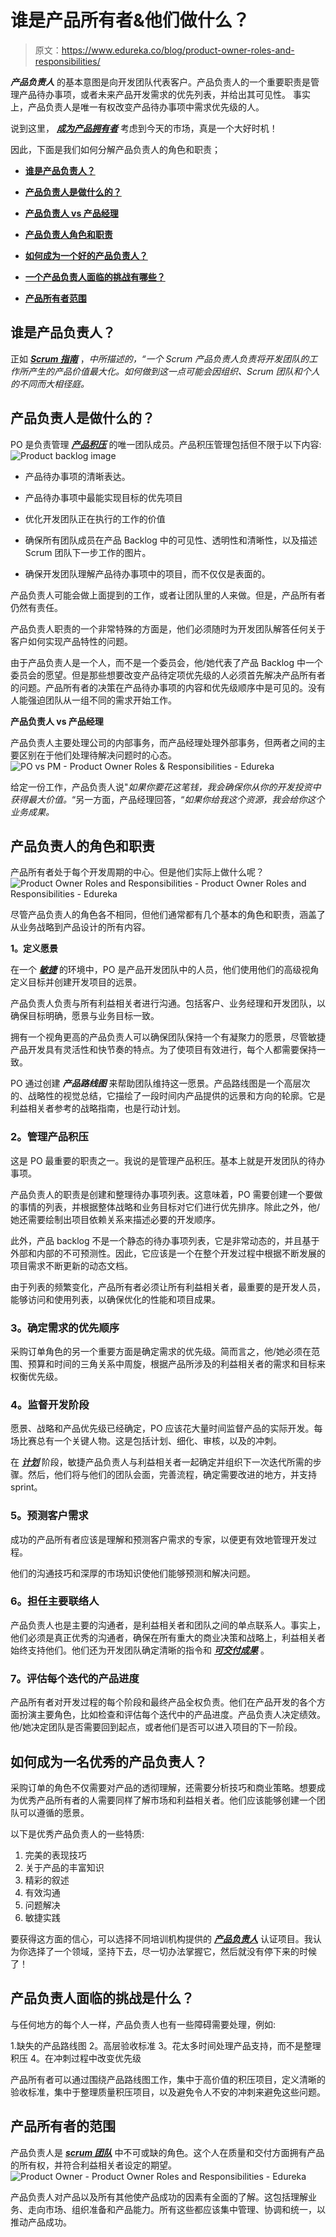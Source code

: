 # 谁是产品所有者&他们做什么？

> 原文：<https://www.edureka.co/blog/product-owner-roles-and-responsibilities/>

***产品负责人*** 的基本意图是向开发团队代表客户。产品负责人的一个重要职责是管理产品待办事项，或者未来产品开发需求的优先列表，并给出其可见性。 事实上，产品负责人是唯一有权改变产品待办事项中需求优先级的人。

说到这里， [***成为产品拥有者***](https://www.edureka.co/cspo-certification-training) 考虑到今天的市场，真是一个大好时机！

因此，下面是我们如何分解产品负责人的角色和职责；

*   [**谁是产品负责人？**](#whoisaproductowner)

*   [**产品负责人是做什么的？**](#whatdoesaproductownerdo)

*   [**产品负责人 vs 产品经理**](#productownervsproductmanager)

*   [**产品负责人角色和职责**](#productownerrolesandresponsibilities)

*   [**如何成为一个好的产品负责人？**](#howtobecomeagoodproductowner)

*   [**一个产品负责人面临的挑战有哪些？**](#challenges)

*   [**产品所有者范围**](#scope)

## 谁是产品负责人？

正如  ***[Scrum 指南](https://www.scrumguides.org/)*** ，*中所描述的，“一个 Scrum 产品负责人负责将开发团队的工作所产生的产品价值最大化。如何做到这一点可能会因组织、Scrum 团队和个人的不同而大相径庭。*

## 产品负责人是做什么的？

PO 是负责管理 [***产品积压***](https://www.edureka.co/blog/scrum-methodology/#scrumartefacts) 的唯一团队成员。产品积压管理包括但不限于以下内容:![Product backlog image ](img/27f5bd34661858b0491aeb24eaa38eb2.png)

*   产品待办事项的清晰表达。
*   产品待办事项中最能实现目标的优先项目

*   优化开发团队正在执行的工作的价值

*   确保所有团队成员在产品 Backlog 中的可见性、透明性和清晰性，以及描述 Scrum 团队下一步工作的图片。

*   确保开发团队理解产品待办事项中的项目，而不仅仅是表面的。

产品负责人可能会做上面提到的工作，或者让团队里的人来做。但是，产品所有者仍然有责任。

产品负责人职责的一个非常特殊的方面是，他们必须随时为开发团队解答任何关于客户如何实现产品特性的问题。

由于产品负责人是一个人，而不是一个委员会，他/她代表了产品 Backlog 中一个委员会的愿望。但是那些想要改变产品待定项优先级的人必须首先解决产品所有者的问题。产品所有者的决策在产品待办事项的内容和优先级顺序中是可见的。没有人能强迫团队从一组不同的需求开始工作。

**产品负责人 vs 产品经理**

产品负责人主要处理公司的内部事务，而产品经理处理外部事务，但两者之间的主要区别在于他们处理待解决问题时的心态。 ![PO vs PM - Product Owner Roles & Responsibilities - Edureka](img/8fac1e13aca1a5108c0c177d6422e6b5.png)

给定一份工作，产品负责人说"*如果你要花这笔钱，我会确保你从你的开发投资中获得最大价值。*“另一方面，产品经理回答，“*如果你给我这个资源，我会给你这个业务成果。*

## **产品负责人的角色和职责**

产品所有者处于每个开发周期的中心。但是他们实际上做什么呢？![Product Owner Roles and Responsibilities - Product Owner Roles and Responsibilities - Edureka](img/c9385c07d30a918633b4c4acc5bad7a4.png)

尽管产品负责人的角色各不相同，但他们通常都有几个基本的角色和职责，涵盖了从业务战略到产品设计的所有内容。

**1。定义愿景**

在一个 [***敏捷***](https://www.edureka.co/blog/agile-project-management/) 的环境中，PO 是产品开发团队中的人员，他们使用他们的高级视角定义目标并创建开发项目的远景。

产品负责人负责与所有利益相关者进行沟通。包括客户、业务经理和开发团队，以确保目标明确，愿景与业务目标一致。

拥有一个视角更高的产品负责人可以确保团队保持一个有凝聚力的愿景，尽管敏捷产品开发具有灵活性和快节奏的特点。为了使项目有效进行，每个人都需要保持一致。

PO 通过创建 ***产品路线图*** 来帮助团队维持这一愿景。产品路线图是一个高层次的、战略性的视觉总结，它描绘了一段时间内产品提供的远景和方向的轮廓。它是利益相关者参考的战略指南，也是行动计划。

### **2。管理产品积压**

这是 PO 最重要的职责之一。我说的是管理产品积压。基本上就是开发团队的待办事项。

产品负责人的职责是创建和整理待办事项列表。这意味着，PO 需要创建一个要做的事情的列表，并根据整体战略和业务目标对它们进行优先排序。除此之外，他/她还需要绘制出项目依赖关系来描述必要的开发顺序。

此外，产品 backlog 不是一个静态的待办事项列表，它是非常动态的，并且基于外部和内部的不可预测性。因此，它应该是一个在整个开发过程中根据不断发展的项目需求不断更新的动态文档。

由于列表的频繁变化，产品所有者必须让所有利益相关者，最重要的是开发人员，能够访问和使用列表，以确保优化的性能和项目成果。

### **3。确定需求的优先顺序**

采购订单角色的另一个重要方面是确定需求的优先级。简而言之，他/她必须在范围、预算和时间的三角关系中周旋，根据产品所涉及的利益相关者的需求和目标来权衡优先级。

### **4。监督开发阶段**

愿景、战略和产品优先级已经确定，PO 应该花大量时间监督产品的实际开发。每场比赛总有一个关键人物。这是包括计划、细化、审核，以及[](https://www.edureka.co/blog/scrum-methodology/#whatisasprint)的冲刺。

在 [***计划***](https://www.edureka.co/blog/sprint-plans/) 阶段，敏捷产品负责人与利益相关者一起确定并组织下一次迭代所需的步骤。然后，他们将与他们的团队会面，完善流程，确定需要改进的地方，并支持 sprint。

### **5。预测客户需求**

成功的产品所有者应该是理解和预测客户需求的专家，以便更有效地管理开发过程。

他们的沟通技巧和深厚的市场知识使他们能够预测和解决问题。

### **6。担任主要联络人**

产品负责人也是主要的沟通者，是利益相关者和团队之间的单点联系人。事实上，他们必须是真正优秀的沟通者，确保在所有重大的商业决策和战略上，利益相关者始终支持他们。他们还为开发团队确定清晰的指令和 [***可交付成果***](https://www.edureka.co/blog/sprint-plans/#sprintgoal) 。

### **7。评估每个迭代的产品进度**

产品所有者对开发过程的每个阶段和最终产品全权负责。他们在产品开发的各个方面扮演主要角色，比如检查和评估每个迭代中的产品进度。产品负责人决定绩效。他/她决定团队是否需要回到起点，或者他们是否可以进入项目的下一阶段。

## **如何成为一名优秀的产品负责人？**

采购订单的角色不仅需要对产品的透彻理解，还需要分析技巧和商业策略。想要成为优秀产品所有者的人需要同样了解市场和利益相关者。他们应该能够创建一个团队可以遵循的愿景。

以下是优秀产品负责人的一些特质:

1.  完美的表现技巧
2.  关于产品的丰富知识
3.  精彩的叙述
4.  有效沟通
5.  问题解决
6.  敏捷实践

要获得这方面的信心，可以选择不同培训机构提供的 [***产品负责人***](https://www.edureka.co/blog/how-to-become-a-certified-scrum-product-owner/) 认证项目。我认为你选择了一个领域，坚持下去，尽一切办法掌握它，然后就没有停下来的时候了！

## 产品负责人面临的挑战是什么？

与任何地方的每个人一样，产品负责人也有一些障碍需要处理，例如:

1.缺失的产品路线图 2。高层验收标准 3。花太多时间处理产品支持，而不是整理积压 4。在冲刺过程中改变优先级

产品所有者可以通过围绕产品路线图工作，集中于高价值的积压项目，定义清晰的验收标准，集中于整理质量积压项目，以及避免令人不安的冲刺来避免这些问题。

## **产品所有者的范围**

产品负责人是 [***scrum 团队***](https://www.edureka.co/blog/what-is-scrum/#ScrumTeam) 中不可或缺的角色。这个人在质量和交付方面拥有产品的所有权，并符合利益相关者设定的期望。![Product Owner - Product Owner Roles and Responsibilities - Edureka](img/adc417476d7552c91a99c6825b0935ff.png)

产品负责人对产品以及所有其他使产品成功的因素有全面的了解。这包括理解业务、走向市场、组织准备和产品能力。所有这些都应该集中管理、协调和统一，以推动产品成功。